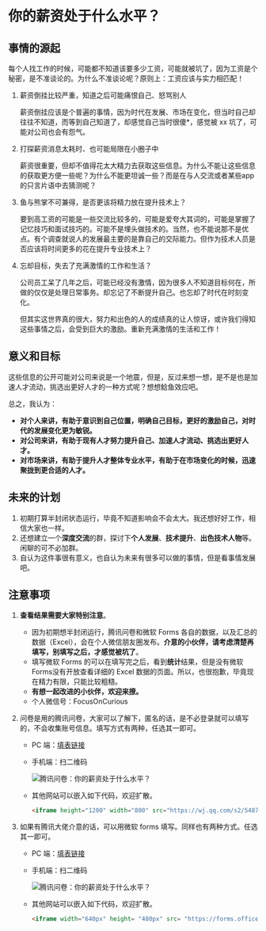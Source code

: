 # 你的薪资处于什么水平？

## 事情的源起

每个人找工作的时候，可能都不知道该要多少工资，可能就被坑了，因为工资是个秘密，是不准谈论的。为什么不准谈论呢？原则上：工资应该与实力相匹配！

1. 薪资倒挂比较严重，知道之后可能痛恨自己、怒骂别人

   薪资倒挂应该是个普遍的事情，因为时代在发展、市场在变化，但当时自己却往往不知道，而等到自己知道了，却感觉自己当时很傻*，感觉被 xx 坑了，可能对公司也会有怨气。

2. 打探薪资消息太耗时、也可能局限在小圈子中

   薪资很重要，但却不值得花太大精力去获取这些信息。为什么不能让这些信息的获取更方便一些呢？为什么不能更坦诚一些？而是在与人交流或者某些app 的只言片语中去猜测呢？

3. 鱼与熊掌不可兼得，是否更该将精力放在提升技术上？

   要到高工资的可能是一些交流比较多的，可能是爱夸大其词的，可能是掌握了记忆技巧和面试技巧的。可能不是埋头做技术的。当然，也不能说那不是优点。有个调查就说人的发展最主要的是靠自己的交际能力。但作为技术人员是否应该将时间更多的花在提升专业技术上？

4. 忘却目标，失去了充满激情的工作和生活？

   公司员工呆了几年之后，可能已经没有激情，因为很多人不知道目标何在，所做的仅仅是处理日常事务。却忘记了不断提升自己。也忘却了时代在时刻变化。

   但其实这世界真的很大，努力和出色的人的成绩真的让人惊讶，或许我们得知这些事情之后，会受到巨大的激励。重新充满激情的生活和工作！

## 意义和目标

这些信息的公开可能对公司来说是一个地震，但是，反过来想一想，是不是也是加速人才流动，挑选出更好人才的一种方式呢？想想鲶鱼效应吧。

总之，我认为：

- **对个人来讲，有助于意识到自己位置，明确自己目标，更好的激励自己，对时代的发展变化更为敏锐。**
- **对公司来讲，有助于现有人才努力提升自己、加速人才流动、挑选出更好人才。**
- **对市场来讲，有助于提升人才整体专业水平，有助于在市场变化的时候，迅速聚拢到更合适的人才。**

## 未来的计划

1. 初期打算半封闭状态运行，毕竟不知道影响会不会太大。我还想好好工作，相信大家也一样。
2. 还想建立一个**深度交流**的群，探讨下**个人发展**、**技术提升**、**出色技术人物**等。闲聊的可不必加群。
3. 自认为这件事很有意义，也自认为未来有很多可以做的事情，但是看事情发展吧。

## 注意事项

1. **查看结果需要大家特别注意**。

   - 因为初期想半封闭运行，腾讯问卷和微软 Forms 各自的数据，以及汇总的数据（Excel），会在个人微信朋友圈发布。**介意的小伙伴，请考虑清楚再填写，别填写之后，才感觉被坑了**。
   - 填写微软 Forms 的可以在填写完之后，看到**统计**结果，但是没有微软 Forms没有开放查看详细的 Excel 数据的页面。所以，也很抱歉，毕竟现在精力有限，只能比较粗糙。
   - **有想一起改进的小伙伴，欢迎来撩。**
   - 个人微信号：FocusOnCurious

2. 问卷是用的腾讯问卷，大家可以了解下，匿名的话，是不必登录就可以填写的，不会收集账号信息。填写方式有两种，任选其一即可。

   - PC 端：[填表链接](https://wj.qq.com/s2/5487945/e6b9/)

   - 手机端：扫二维码

     ![腾讯问卷：你的薪资处于什么水平？](https://tva1.sinaimg.cn/large/0082zybply1gc57domdtgj30p00p00qx.jpg)

   - 其他网站可以嵌入如下代码，欢迎扩散。

     ```html
     <iframe height="1200" width="800" src="https://wj.qq.com/s2/5487945/e6b9/" frameborder="0" allowfullscreen></iframe>
     ```

3. 如果有腾讯大佬介意的话，可以用微软 forms 填写。同样也有两种方式。任选其一即可。

   - PC 端：[填表链接](https://forms.office.com/Pages/ResponsePage.aspx?id=DQSIkWdsW0yxEjajBLZtrQAAAAAAAAAAAAa__b6XaUdUMjUyWlUyUzNZV0wzRE4xSTNaTFpTTTA5UC4u)

   - 手机端：扫二维码
   
     ![腾讯问卷：你的薪资处于什么水平？](https://tva1.sinaimg.cn/large/0082zybply1gc57fnfdhxj30m80m8t9q.jpg)

   - 其他网站可以嵌入如下代码，欢迎扩散。

      ```html
      <iframe width="640px" height= "480px" src= "https://forms.office.com/Pages/ResponsePage.aspx?id=DQSIkWdsW0yxEjajBLZtrQAAAAAAAAAAAAa__b6XaUdUMjUyWlUyUzNZV0wzRE4xSTNaTFpTTTA5UC4u&embed=true" frameborder= "0" marginwidth= "0" marginheight= "0" style= "border: none; max-width:100%; max-height:100vh" allowfullscreen webkitallowfullscreen mozallowfullscreen msallowfullscreen> </iframe>
      ```

  
